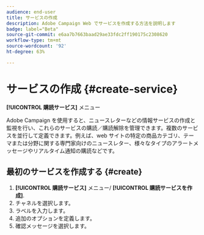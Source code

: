 ```yaml
---
audience: end-user
title: サービスの作成
description: Adobe Campaign Web でサービスを作成する方法を説明します
badge: label="Beta"
source-git-commit: e6aa7b7663baad29ae33fdc2ff190175c2308620
workflow-type: tm+mt
source-wordcount: '92'
ht-degree: 63%

---
```



# サービスの作成 {#create-service}

**[!UICONTROL 購読サービス]** メニュー

Adobe Campaign を使用すると、ニュースレターなどの情報サービスの作成と監視を行い、これらのサービスの購読／購読解除を管理できます。複数のサービスを並行して定義できます。例えば、web サイトの特定の商品カテゴリ、テーマまたは分野に関する専門家向けのニュースレター、様々なタイプのアラートメッセージやリアルタイム通知の購読などです。

## 最初のサービスを作成する {#create}

1. **[!UICONTROL 購読サービス]** メニュー/ **[!UICONTROL 購読サービスを作成]**.
1. チャネルを選択します。
1. ラベルを入力します。
1. 追加のオプションを定義します。
1. 確認メッセージを選択します。


